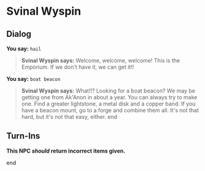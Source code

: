 # Svinal Wyspin


## Dialog

**You say:** `hail`



>**Svinal Wyspin says:** Welcome, welcome, welcome! This is the Emporium. If we don't have it, we can get it!!

**You say:** `boat beacon`



>**Svinal Wyspin says:** What!!? Looking for a boat beacon? We may be getting one from Ak'Anon in about a year. You can always try to make one. Find a greater lightstone, a metal disk and a copper band. If you have a beacon mount, go to a forge and combine them all. It's not that hard, but it's not that easy, either.
end



## Turn-Ins



**This NPC *should* return incorrect items given.**

end